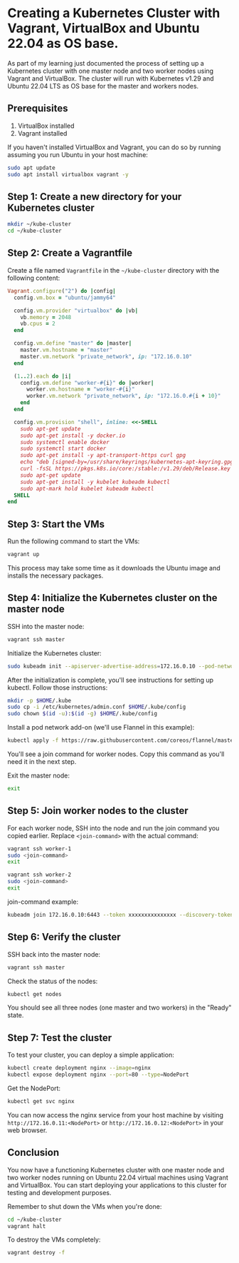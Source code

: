 #  Creating a Kubernetes Cluster with Vagrant, VirtualBox and Ubuntu 22.04 as OS base.

As part of my learning just documented the process of setting up a Kubernetes cluster with one master node and two worker nodes using Vagrant and VirtualBox. The cluster will run with Kubernetes v1.29 and Ubuntu 22.04 LTS as OS base for the master and workers nodes.

## Prerequisites

1. VirtualBox installed
2. Vagrant installed

If you haven't installed VirtualBox and Vagrant, you can do so by running assuming you run Ubuntu in your host machine:

```bash
sudo apt update
sudo apt install virtualbox vagrant -y
```

## Step 1: Create a new directory for your Kubernetes cluster

```bash
mkdir ~/kube-cluster
cd ~/kube-cluster
```

## Step 2: Create a Vagrantfile

Create a file named `Vagrantfile` in the `~/kube-cluster` directory with the following content:

```ruby
Vagrant.configure("2") do |config|
  config.vm.box = "ubuntu/jammy64"

  config.vm.provider "virtualbox" do |vb|
    vb.memory = 2048
    vb.cpus = 2
  end

  config.vm.define "master" do |master|
    master.vm.hostname = "master"
    master.vm.network "private_network", ip: "172.16.0.10"
  end

  (1..2).each do |i|
    config.vm.define "worker-#{i}" do |worker|
      worker.vm.hostname = "worker-#{i}"
      worker.vm.network "private_network", ip: "172.16.0.#{i + 10}"
    end
  end

  config.vm.provision "shell", inline: <<-SHELL
    sudo apt-get update
    sudo apt-get install -y docker.io
    sudo systemctl enable docker
    sudo systemctl start docker
    sudo apt-get install -y apt-transport-https curl gpg
    echo "deb [signed-by=/usr/share/keyrings/kubernetes-apt-keyring.gpg] https://pkgs.k8s.io/core:/stable:/v1.29/deb/ /" | sudo tee /etc/apt/sources.list.d/kubernetes.list
    curl -fsSL https://pkgs.k8s.io/core:/stable:/v1.29/deb/Release.key | sudo gpg --dearmor -o /usr/share/keyrings/kubernetes-apt-keyring.gpg
    sudo apt-get update
    sudo apt-get install -y kubelet kubeadm kubectl
    sudo apt-mark hold kubelet kubeadm kubectl
  SHELL
end
```

## Step 3: Start the VMs

Run the following command to start the VMs:

```bash
vagrant up
```

This process may take some time as it downloads the Ubuntu image and installs the necessary packages.

## Step 4: Initialize the Kubernetes cluster on the master node

SSH into the master node:

```bash
vagrant ssh master
```

Initialize the Kubernetes cluster:

```bash
sudo kubeadm init --apiserver-advertise-address=172.16.0.10 --pod-network-cidr=10.244.0.0/16
```


After the initialization is complete, you'll see instructions for setting up kubectl. Follow those instructions:

```bash
mkdir -p $HOME/.kube
sudo cp -i /etc/kubernetes/admin.conf $HOME/.kube/config
sudo chown $(id -u):$(id -g) $HOME/.kube/config
```

Install a pod network add-on (we'll use Flannel in this example):

```bash
kubectl apply -f https://raw.githubusercontent.com/coreos/flannel/master/Documentation/kube-flannel.yml
```

You'll see a join command for worker nodes. Copy this command as you'll need it in the next step.

Exit the master node:

```bash
exit
```

## Step 5: Join worker nodes to the cluster

For each worker node, SSH into the node and run the join command you copied earlier. Replace `<join-command>` with the actual command:

```bash
vagrant ssh worker-1
sudo <join-command>
exit

vagrant ssh worker-2
sudo <join-command>
exit
```

join-command example:
```bash
kubeadm join 172.16.0.10:6443 --token xxxxxxxxxxxxxxx --discovery-token-ca-cert-hash sha256:xxxxxxxxxxxxxxxxxxxxxxxxxxxxxxxxxxxxxxxxxxx
```

## Step 6: Verify the cluster

SSH back into the master node:

```bash
vagrant ssh master
```

Check the status of the nodes:

```bash
kubectl get nodes
```

You should see all three nodes (one master and two workers) in the "Ready" state.

## Step 7: Test the cluster

To test your cluster, you can deploy a simple application:

```bash
kubectl create deployment nginx --image=nginx
kubectl expose deployment nginx --port=80 --type=NodePort
```

Get the NodePort:

```bash
kubectl get svc nginx
```

You can now access the nginx service from your host machine by visiting `http://172.16.0.11:<NodePort>` or `http://172.16.0.12:<NodePort>` in your web browser.

## Conclusion

You now have a functioning Kubernetes cluster with one master node and two worker nodes running on Ubuntu 22.04 virtual machines using Vagrant and VirtualBox. You can start deploying your applications to this cluster for testing and development purposes.

Remember to shut down the VMs when you're done:

```bash
cd ~/kube-cluster
vagrant halt
```

To destroy the VMs completely:

```bash
vagrant destroy -f
```
